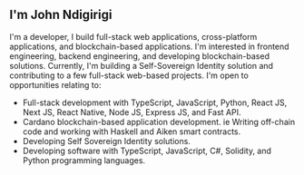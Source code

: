 ## I'm John Ndigirigi
I'm a developer, I build full-stack web applications, cross-platform applications, and blockchain-based  applications. I'm interested in frontend engineering, backend engineering, and developing blockchain-based solutions. Currently, I'm building a Self-Sovereign Identity solution and contributing to a few full-stack web-based projects.
I'm open to opportunities relating to:
- Full-stack development with TypeScript, JavaScript, Python,  React JS, Next JS, React Native, Node JS, Express JS, and Fast API.
- Cardano blockchain-based application development. ie Writing off-chain code and working with Haskell and Aiken smart contracts.
- Developing Self Sovereign Identity solutions.
- Developing software with  TypeScript, JavaScript, C#, Solidity, and Python programming languages.

